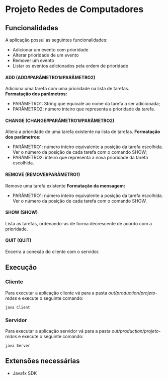 # Projeto Redes de Computadores

## Funcionalidades
A aplicação possui as seguintes funcionalidades:
* Adicionar um evento com prioridade
* Alterar prioridade de um evento
* Remover um evento
* Listar os eventos adicionados pela ordem de prioridade

#### ADD    (ADD#PARÂMETRO1#PARÂMETRO2)
Adiciona uma tarefa com uma prioridade na lista de tarefas.  
**Formatação dos parâmetros:**
* PARÂMETRO1: String que equivale ao nome da tarefa a ser adicionada;
* PARÂMETRO2: número inteiro que representa a prioridade da tarefa.

#### CHANGE  (CHANGE#PARÂMETRO1#PARÂMETRO2)
Altera a prioridade de uma tarefa existente na lista de tarefas.
**Formatação dos parâmetros:**
* PARÂMETRO1: número inteiro equivalente a posição da tarefa escolhida. Ver o número da posição de cada tarefa com o comando SHOW;
* PARÂMETRO2: inteiro que representa a nova prioridade da tarefa escolhida.

#### REMOVE (REMOVE#PARÂMETRO1)
Remove uma tarefa existente
**Formatação da mensagem:**
* PARÂMETRO1: número inteiro equivalente a posição da tarefa escolhida. Ver o número da posição de cada tarefa com o comando SHOW.

#### SHOW (SHOW)
Lista as tarefas, ordenando-as de forma decrescente de acordo com a prioridade.

#### QUIT (QUIT)
Encerra a conexão do cliente com o servidor.

## Execução

### Cliente
Para executar a aplicação cliente vá para a pasta *out/production/projeto-redes* e execute o seguinte comando:
```
java Client 
```

### Servidor
Para executar a aplicação servidor vá para a pasta *out/production/projeto-redes* e execute o seguinte comando:
```
java Server
```
## Extensões necessárias
* Javafx SDK
